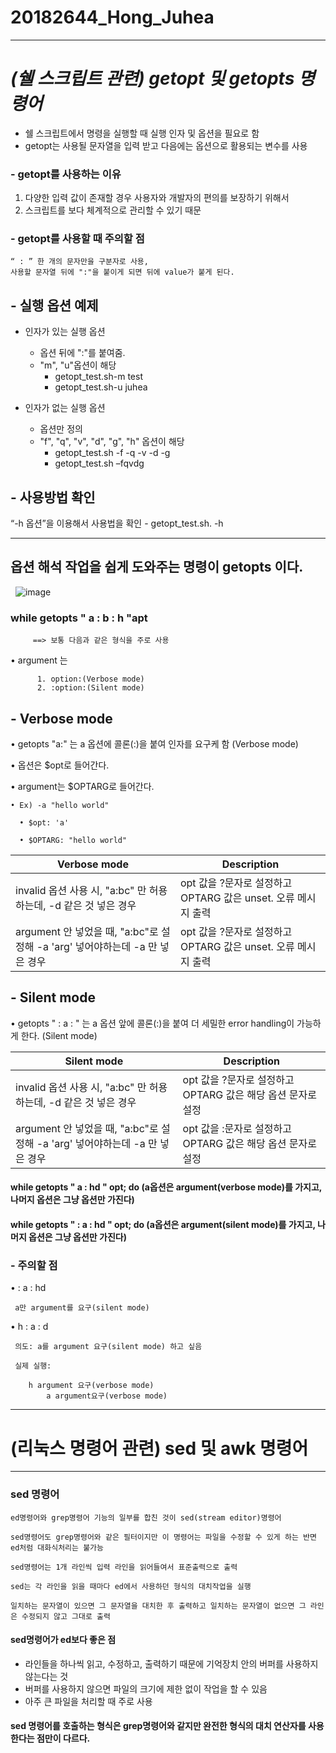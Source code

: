 # 20182644_Hong_Juhea

---
# ***(쉘 스크립트 관련) getopt 및 getopts 명령어***


- 쉘 스크립트에서 명령을 실행할 때 실행 인자 및 옵션을 필요로 함
- getopt는 사용될 문자열을 입력 받고 다음에는 옵션으로 활용되는 변수를 사용

### - getopt를 사용하는 이유 
  1. 다양한 입력 값이 존재할 경우 사용자와 개발자의 편의를 보장하기 위해서
  2. 스크립트를 보다 체계적으로 관리할 수 있기 때문


### - getopt를 사용할 때 주의할 점
	“ : ” 한 개의 문자만을 구분자로 사용,
 	사용할 문자열 뒤에 ":"을 붙이게 되면 뒤에 value가 붙게 된다.

## - 실행 옵션 예제

- 인자가 있는 실행 옵션

	- 옵션 뒤에 ":"를 붙여줌. 
	- "m", "u"옵션이 해당
		- getopt_test.sh-m test
		- getopt_test.sh-u juhea
 
- 인자가 없는 실행 옵션
 
	- 옵션만 정의
	- "f", "q", "v", "d", "g", "h" 옵션이 해당
		- getopt_test.sh -f -q -v -d -g
		- getopt_test.sh –fqvdg

## - 사용방법 확인

“-h 옵션”을 이용해서 사용법을 확인
	- getopt_test.sh. -h





--------


## 옵션 해석 작업을 쉽게 도와주는 명령이 getopts 이다.


  ![image](https://user-images.githubusercontent.com/94774284/142756801-50eabec8-36c7-4f20-adc7-cf5eb423a6c0.png)
  
   ### while getopts " a : b : h "apt
   
 		 ==> 보통 다음과 같은 형식을 주로 사용
  

 • argument 는
  
		  1. option:(Verbose mode)
		  2. :option:(Silent mode) 
		  
## - Verbose mode

  • getopts "a:" 는 a 옵션에 콜론(:)을 붙여 인자를 요구케 함 (Verbose mode)
  
  • 옵션은 $opt로 들어간다.
  
  • argument는 $OPTARG로 들어간다.
  
    • Ex) -a "hello world"
  
      • $opt: 'a'
  
      • $OPTARG: "hello world"
      
      
|Verbose mode|Description|
|---|---|
|invalid  옵션 사용 시, "a:bc" 만 허용 하는데, -d 같은 것 넣은 경우|opt 값을 ?문자로 설정하고 OPTARG 값은 unset. 오류 메시지 출력|
|argument 안 넣었을 때, "a:bc"로 설정해 -a 'arg' 넣어야하는데 -a 만 넣은 경우|opt 값을 ?문자로 설정하고 OPTARG 값은 unset. 오류 메시지 출력|


 ## - Silent mode
 
  • getopts " : a : " 는 a 옵션 앞에 콜론(:)을 붙여 더 세밀한 error handling이 가능하게 한다. (Silent mode)
  
  
|Silent mode|Description|
|---|---|
|invalid  옵션 사용 시, "a:bc" 만 허용 하는데, -d 같은 것 넣은 경우|opt 값을 ?문자로 설정하고 OPTARG 값은 해당 옵션 문자로 설정|
|argument 안 넣었을 때, "a:bc"로 설정해 -a 'arg' 넣어야하는데 -a 만 넣은 경우|opt 값을 :문자로 설정하고 OPTARG 값은 해당 옵션 문자로 설정|


#### while getopts " a : hd " opt; do (a옵션은 argument(verbose mode)를 가지고, 나머지 옵션은 그냥 옵션만 가진다)
  
#### while getopts " : a : hd " opt; do (a옵션은 argument(silent mode)를 가지고, 나머지 옵션은 그냥 옵션만 가진다)


### - 주의할 점

  • : a : hd
  
     a만 argument를 요구(silent mode)
  
  • h : a : d
  
     의도: a를 argument 요구(silent mode) 하고 싶음
  
     실제 실행: 
  
        h argument 요구(verbose mode) 
	        a argument요구(verbose mode)
    
---


# (리눅스 명령어 관련) sed 및 awk 명령어

---
### sed 명령어

	ed명령어와 grep명령어 기능의 일부를 합친 것이 sed(stream editor)명령어
	
	sed명령어도 grep명령어와 같은 필터이지만 이 명령어는 파일을 수정할 수 있게 하는 반면 ed처럼 대화식처리는 불가능
	
	sed명령어는 1개 라인씩 입력 라인을 읽어들여서 표준출력으로 출력
	
	sed는 각 라인을 읽을 때마다 ed에서 사용하던 형식의 대치작업을 실행
	
	일치하는 문자열이 있으면 그 문자열을 대치한 후 출력하고 일치하는 문자열이 없으면 그 라인은 수정되지 않고 그대로 출력
	
  
#### sed명령어가 ed보다 좋은 점

  - 라인들을 하나씩 읽고, 수정하고, 출력하기 때문에 기억장치 안의 버퍼를 사용하지 않는다는 것
  - 버퍼를 사용하지 않으면 파일의 크기에 제한 없이 작업을 할 수 있음
  - 아주 큰 파일을 처리할 때 주로 사용
  
#### sed 명령어를 호출하는 형식은 grep명령어와 같지만 완전한 형식의 대치 연산자를 사용한다는 점만이 다르다.






